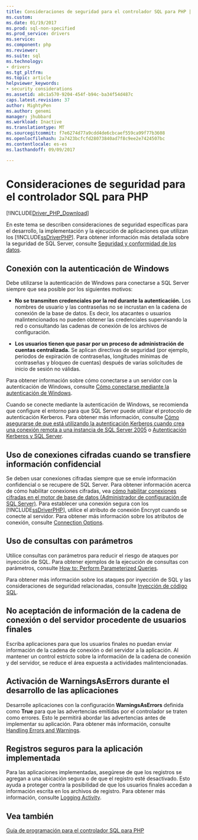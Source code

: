 ```yaml
---
title: Consideraciones de seguridad para el controlador SQL para PHP | Documentos de Microsoft
ms.custom: 
ms.date: 01/19/2017
ms.prod: sql-non-specified
ms.prod_service: drivers
ms.service: 
ms.component: php
ms.reviewer: 
ms.suite: sql
ms.technology:
- drivers
ms.tgt_pltfrm: 
ms.topic: article
helpviewer_keywords:
- security considerations
ms.assetid: a8c1a570-9204-454f-b94c-ba34f54d487c
caps.latest.revision: 37
author: MightyPen
ms.author: genemi
manager: jhubbard
ms.workload: Inactive
ms.translationtype: MT
ms.sourcegitcommit: f7e6274d77a9cdd4de6cbcaef559ca99f77b3608
ms.openlocfilehash: 2a7423bcfcfd28073840ad7f8c9ee2e7424507bc
ms.contentlocale: es-es
ms.lasthandoff: 09/09/2017

---
```

# <a name="security-considerations-for-php-sql-driver"></a>Consideraciones de seguridad para el controlador SQL para PHP
[!INCLUDE[Driver_PHP_Download](../../includes/driver_php_download.md)]

En este tema se describen consideraciones de seguridad específicas para el desarrollo, la implementación y la ejecución de aplicaciones que utilizan los [!INCLUDE[ssDriverPHP](../../includes/ssdriverphp_md.md)]. Para obtener información más detallada sobre la seguridad de SQL Server, consulte [Seguridad y conformidad de los datos](http://go.microsoft.com/fwlink/?LinkId=129225).  
  
## <a name="connect-using-windows-authentication"></a>Conexión con la autenticación de Windows  
Debe utilizarse la autenticación de Windows para conectarse a SQL Server siempre que sea posible por los siguientes motivos:  
  
-   **No se transmiten credenciales por la red durante la autenticación.** Los nombres de usuario y las contraseñas no se incrustan en la cadena de conexión de la base de datos. Es decir, los atacantes o usuarios malintencionados no pueden obtener las credenciales supervisando la red o consultando las cadenas de conexión de los archivos de configuración.  
  
-   **Los usuarios tienen que pasar por un proceso de administración de cuentas centralizada.** Se aplican directivas de seguridad (por ejemplo, periodos de expiración de contraseñas, longitudes mínimas de contraseñas y bloqueo de cuentas) después de varias solicitudes de inicio de sesión no válidas.  
  
Para obtener información sobre cómo conectarse a un servidor con la autenticación de Windows, consulte [Cómo conectarse mediante la autenticación de Windows](../../connect/php/how-to-connect-using-windows-authentication.md).  
  
Cuando se conecte mediante la autenticación de Windows, se recomienda que configure el entorno para que SQL Server puede utilizar el protocolo de autenticación Kerberos. Para obtener más información, consulte [Cómo asegurarse de que está utilizando la autenticación Kerberos cuando crea una conexión remota a una instancia de SQL Server 2005](http://go.microsoft.com/fwlink/?LinkId=121862) o [Autenticación Kerberos y SQL Server](http://go.microsoft.com/fwlink/?LinkId=129226).  
  
## <a name="use-encrypted-connections-when-transferring-sensitive-data"></a>Uso de conexiones cifradas cuando se transfiere información confidencial  
Se deben usar conexiones cifradas siempre que se envíe información confidencial o se recupere de SQL Server. Para obtener información acerca de cómo habilitar conexiones cifradas, vea [cómo habilitar conexiones cifradas en el motor de base de datos (Administrador de configuración de SQL Server)](http://go.microsoft.com/fwlink/?LinkId=121864). Para establecer una conexión segura con los [!INCLUDE[ssDriverPHP](../../includes/ssdriverphp_md.md)], utilice el atributo de conexión Encrypt cuando se conecte al servidor. Para obtener más información sobre los atributos de conexión, consulte [Connection Options](../../connect/php/connection-options.md).  
  
## <a name="use-parameterized-queries"></a>Uso de consultas con parámetros  
Utilice consultas con parámetros para reducir el riesgo de ataques por inyección de SQL. Para obtener ejemplos de la ejecución de consultas con parámetros, consulte [How to: Perform Parameterized Queries](../../connect/php/how-to-perform-parameterized-queries.md).  
  
Para obtener más información sobre los ataques por inyección de SQL y las consideraciones de seguridad relacionadas, consulte [Inyección de código SQL](http://go.microsoft.com/fwlink/?LinkId=104224).  
  
## <a name="do-not-accept-server-or-connection-string-information-from-end-users"></a>No aceptación de información de la cadena de conexión o del servidor procedente de usuarios finales  
Escriba aplicaciones para que los usuarios finales no puedan enviar información de la cadena de conexión o del servidor a la aplicación. Al mantener un control estricto sobre la información de la cadena de conexión y del servidor, se reduce el área expuesta a actividades malintencionadas.  
  
## <a name="turn-warningsaserrors-on-during-application-development"></a>Activación de WarningsAsErrors durante el desarrollo de las aplicaciones  
Desarrolle aplicaciones con la configuración **WarningsAsErrors** definida como **True** para que las advertencias emitidas por el controlador se traten como errores. Esto le permitirá abordar las advertencias antes de implementar su aplicación. Para obtener más información, consulte [Handling Errors and Warnings](../../connect/php/handling-errors-and-warnings.md).  
  
## <a name="secure-logs-for-deployed-application"></a>Registros seguros para la aplicación implementada  
Para las aplicaciones implementadas, asegúrese de que los registros se agregan a una ubicación segura o de que el registro esté desactivado. Esto ayuda a proteger contra la posibilidad de que los usuarios finales accedan a información escrita en los archivos de registro. Para obtener más información, consulte [Logging Activity](../../connect/php/logging-activity.md).  
  
## <a name="see-also"></a>Vea también  
[Guía de programación para el controlador SQL para PHP](../../connect/php/programming-guide-for-php-sql-driver.md)
  

